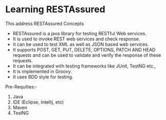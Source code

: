 # Learning RESTAssured
This address RESTAssured Concepts

* RESTAssured is a java library for testing RESTful Web services.
* It is used to invoke REST web services and check response.
* It can be used to test XML as well as JSON based web services.
* It supports POST, GET, PUT, DELETE, OPTIONS, PATCH AND HEAD requests and can be used to validate and verify the response of these requests.
* It can be integrated with testing frameworks like JUnit, TestNG etc.,
* It is implemented in Groovy.
* It uses BDD style for testing.

Pre-Requities:-
1. Java
2. IDE (Eclipse, Intellij, etc)
3. Maven
4. TestNG